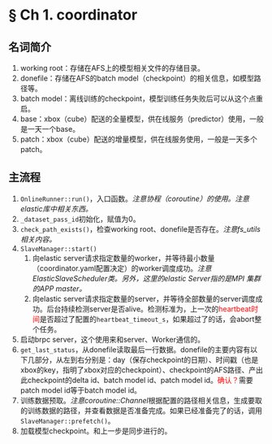 # § Ch 1. coordinator

## 名词简介

1. working root：存储在AFS上的模型相关文件的存储目录。
2. donefile：存储在AFS的batch model（checkpoint）的相关信息，如模型路径等。
3. batch model：离线训练的checkpoint，模型训练任务失败后可以从这个点重启。
4. base：xbox（cube）配送的全量模型，供在线服务（predictor）使用，一般是一天一个base。
5. patch：xbox（cube）配送的增量模型，供在线服务使用，一般是一天多个patch。

## 主流程

1. `OnlineRunner::run()`，入口函数。*注意协程（coroutine）的使用。注意elastic库中相关东西。*
2. `_dataset_pass_id`初始化，赋值为0。
3. `check_path_exists()`，检查working root、donefile是否存在。*注意fs_utils相关内容。*
4. `SlaveManager::start()`
   1. 向elastic server请求指定数量的worker，并等待最小数量（coordinator.yaml配置决定）的worker调度成功。*注意ElasticSlaveScheduler类。另外，这里的elastic Server指的是MPI 集群的APP master。*
   2. 向elastic server请求指定数量的server，并等待全部数量的server调度成功。后台持续检测server是否alive。检测标准为，上一次的<font color=red>heartbeat时间</font>是否超过了配置的`heartbeat_timeout_s`，如果超过了的话，会abort整个任务。
5. 启动brpc server，这个使用来和server、Worker通信的。
6. `get_last_status`，从donefile读取最后一行数据。donefile的主要内容有以下几部分，从左到右分别是：day（保存checkpoint的日期）、时间戳（也是xbox的key，指明了xbox对应的checkpoint）、checkpoint的AFS路径、产出此checkpoint的delta id、batch model id、patch model id。<font color=red>确认？</font>需要patch model id等于batch model id。
7. 训练数据预取。*注意coroutine::Channel*根据配置的路径相关信息，生成要取的训练数据的路径，并查看数据是否准备完成。如果已经准备完了的话，调用`SlaveManager::prefetch()`。
8. 加载模型checkpoint。和上一步是同步进行的。

